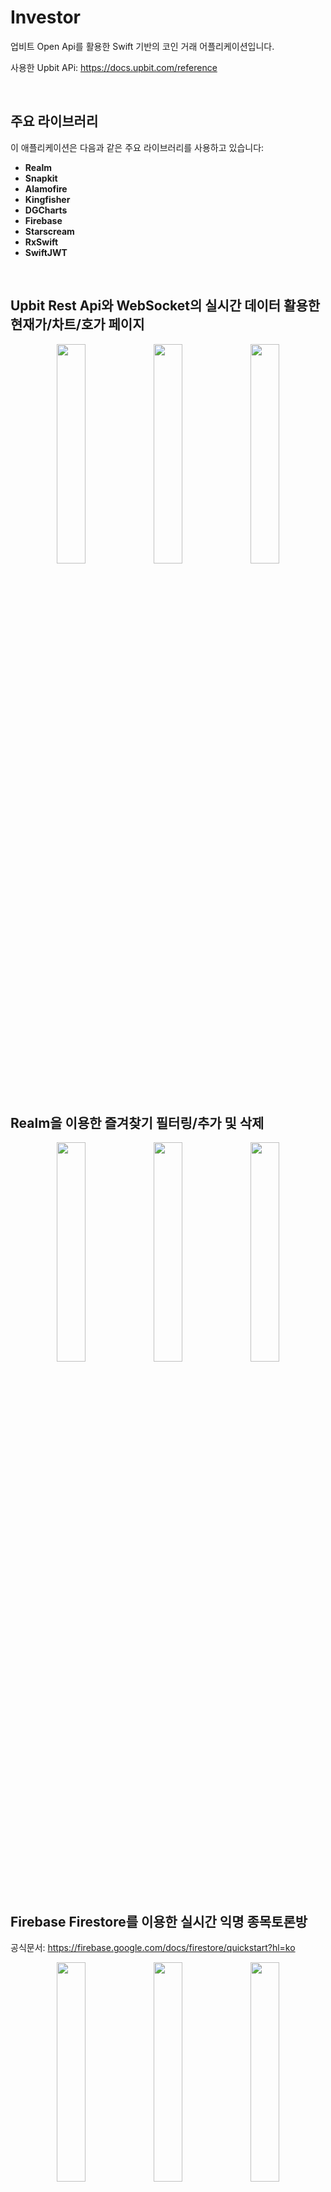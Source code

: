 # Investor

업비트 Open Api를 활용한 Swift 기반의 코인 거래 어플리케이션입니다.

사용한 Upbit APi: https://docs.upbit.com/reference
 
<br/>
 
## 주요 라이브러리
이 애플리케이션은 다음과 같은 주요 라이브러리를 사용하고 있습니다:

- **Realm**
- **Snapkit**
- **Alamofire**
- **Kingfisher**
- **DGCharts**
- **Firebase**
- **Starscream**
- **RxSwift**
- **SwiftJWT**

<br/>


## Upbit Rest Api와 WebSocket의 실시간 데이터 활용한 현재가/차트/호가 페이지
<p align="center">
  <img src="https://github.com/traeumen927/Investor/assets/18188727/f968bbe7-80cd-48f0-a150-825daa9dfa79" width="30%">
  <img src="https://github.com/traeumen927/Investor/assets/18188727/2d993b13-f3f5-43b8-b391-67ec3f6c95b5" width="30%">
  <img src="https://github.com/traeumen927/Investor/assets/18188727/d52219de-1124-4763-a6c3-704fa8574847" width="30%">
</p>

<br/>

## Realm을 이용한 즐겨찾기 필터링/추가 및 삭제
<p align="center">
  <img src="https://github.com/traeumen927/Investor/assets/18188727/90e39e6d-dbeb-4d66-a2fb-a12b929f07ff" width="30%">
  <img src="https://github.com/traeumen927/Investor/assets/18188727/df5f21b3-3fb0-4af9-80f2-bfc47160fecc" width="30%">
  <img src="https://github.com/traeumen927/Investor/assets/18188727/87b8cc79-7708-494f-8731-a35d2b6532ca" width="30%">
</p>

<br/>

## Firebase Firestore를 이용한 실시간 익명 종목토론방
공식문서: https://firebase.google.com/docs/firestore/quickstart?hl=ko

<p align="center">
  <img src="https://github.com/traeumen927/Investor/assets/18188727/3f10b95a-6361-45f1-bb82-131db6b3e500" width="30%">
  <img src="https://github.com/traeumen927/Investor/assets/18188727/02955417-99d2-4949-a7fd-56ec6ae9414e" width="30%">
  <img src="https://github.com/traeumen927/Investor/assets/18188727/c6b6ce88-508b-4d5b-8efa-b38319bc6857" width="30%">
</p>





``` swift
// MARK: 웹소켓 통신에서 사용하는 구독 타입
enum SubscriptionType: String {
    ///현재가
    case ticker
    
    ///호가
    case orderbook
    
    ///내 체결
    case myTrade
    
    ///체결
    case trade
}
```

``` swift
import Foundation
import Starscream
import RxSwift

class UpbitSocketService {
    
    private var socket: WebSocket?
    
    private let uuid = UUID()
    
    private let urlString = "wss://api.upbit.com/websocket/v1"
    
    
    // MARK: WebSocket didReceive Event Subject
    let socketEventSubejct: PublishSubject<WebSocketEventWrapper> = PublishSubject<WebSocketEventWrapper>()
    
    
    init() {
        guard let url = URL(string: urlString) else {
            fatalError("Invalid URL")
        }
        var request = URLRequest(url: url)
        request.timeoutInterval = 5
        socket = WebSocket(request: request)
        socket?.delegate = self
    }
    
    func subscribeTo(type: SubscriptionType, symbol: [String]) {
        guard let socket = self.socket else {
            print("WebSocket is not initialized")
            return
        }
        let subscription: [[String: Any]] = [
            ["ticket": uuid.uuidString],
            ["type": type.rawValue, "codes": symbol]
        ]
        let jsonData = try! JSONSerialization.data(withJSONObject: subscription)
        socket.write(data: jsonData)
    }
    
    
    // MARK: 웹소켓 연결
    func connect() {
        guard let socket = self.socket else {
            print("WebSocket is not initialized")
            return
        }
        socket.connect()
    }
    
    // MARK: 웹소켓 연결해제
    func disconnect() {
        guard let socket = self.socket else {
            print("WebSocket is not initialized")
            return
        }
        socket.disconnect()
    }
}


// MARK: - Place for WebSocketDelegate
extension UpbitSocketService: WebSocketDelegate {
    func didReceive(event: WebSocketEvent, client: WebSocketClient) {
        // MARK: Socket Event 방출
        self.socketEventSubejct.onNext(WebSocketEventWrapper(event: event))
    }
}

// MARK: WebSocketEvent가 value 타입이 아니기 때문에 value 타입으로 만들기 위해 Wrapping함
class WebSocketEventWrapper {
    let event: WebSocketEvent
    
    init(event: WebSocketEvent) {
        self.event = event
    }
}
```

``` swift
// MARK: Upbit에서 제공하는 코인관련 API Service
struct UpbitApiService {
    
    // MARK: Upbit Api Base Url
    static let baseURL = "https://api.upbit.com/v1"
    
    // MARK: plist파일에서 AccessKey추출(인증 가능한 요청시 필요)
    static let accessKey: String = {
        guard let path = Bundle.main.path(forResource: "ApiKey", ofType: "plist"),
              let config = NSDictionary(contentsOfFile: path),
              let apiKey = config["UPBIT_ACCESS_KEY"] as? String else {
            fatalError("ApiKey.plist 파일에서 UPBIT_ACCESS_KEY를 찾을 수 없습니다.")
        }
        return apiKey
    }()
    
    // MARK: plist파일에서 AccessKey추출(인증 가능한 요청시 필요)
    static let secretKey: String = {
        guard let path = Bundle.main.path(forResource: "ApiKey", ofType: "plist"),
              let config = NSDictionary(contentsOfFile: path),
              let apiKey = config["UPBIT_SECRET_KEY"] as? String else {
            fatalError("ApiKey.plist 파일에서 UPBIT_SECRET_KEY를 찾을 수 없습니다.")
        }
        return apiKey
    }()
    
    
    // MARK: 요청처리
    static func request<T: Decodable>(endpoint: EndPoint, completion: @escaping (Result<T, UpbitApiError>) -> Void) {
        let url = baseURL + endpoint.path
        
        
        AF.request(url, method: .get, parameters: endpoint.parameters, headers: endpoint.headers)
            .validate(statusCode: 200..<300)
            .responseDecodable(of: T.self) { response in
                
                switch response.result {
                    
                case .success(let value):
                    completion(.success(value))
                case .failure(let error):
                    completion(.failure(UpbitApiError(afError: error)))
                }
            }
    }
}

// MARK: 정의된 엔드포인트
extension UpbitApiService {
    enum EndPoint {
        
        // MARK: 거래 가능한 모든 마켓 코드 조회
        case allMarkets
        
        // MARK: 요청 당시 종목의 스냅샷 조회
        case ticker(markets: [String])
        
        // MARK: 일, 주, 월 단위 캔들 조회
        case candles(market:String, candle: CandleType, count: Int)
        
        // MARK: 분단위 캔들 조회
        case candlesMinutes(market:String, candle: CandleType, unit: UnitType, count: Int)
        
        
        
        var path: String {
            switch self {
            case .allMarkets :
                return "/market/all?isDetails=true"
                
            case .ticker:
                return "/ticker"
                
            case .candles(_, let candle, _):
                
                return "/candles/\(candle.rawValue)"
                
            case .candlesMinutes(_, let candle, let unit, _):
                return "/candles/\(candle.rawValue)/\(unit.rawValue)"
            }
        }
        
        var parameters: Parameters? {
            switch self {
            case .allMarkets:
                return nil
                
            case .ticker(let markets):
                return ["markets": markets.joined(separator: ",")]
                
            case .candles(let market, _, let count),
                    .candlesMinutes(let market, _, _, let count):
                return ["market": market, "count": count]
            }
        }
        
        var headers: HTTPHeaders? {
            return nil
        }
    }
}  

// MARK: Upbit API 에러 타입
enum UpbitApiError: Error {
    case networkError(message: String)
    case decodingError(message: String)
    case serverError(message: String)
    
    var message: String {
        switch self {
        case .networkError(let message), .decodingError(let message), .serverError(let message):
            return message
        }
    }
    
    init(afError: AFError) {
        switch afError {
        case .sessionTaskFailed(let error):
            if let urlError = error as? URLError, urlError.code == .notConnectedToInternet {
                self = .networkError(message: error.localizedDescription)
            } else {
                self = .serverError(message: afError.localizedDescription)
            }
        case .responseSerializationFailed(let reason):
            if case .decodingFailed = reason {
                self = .decodingError(message: afError.localizedDescription)
            } else {
                self = .serverError(message: afError.localizedDescription)
            }
        default:
            self = .serverError(message: afError.localizedDescription)
        }
    }
}

```
